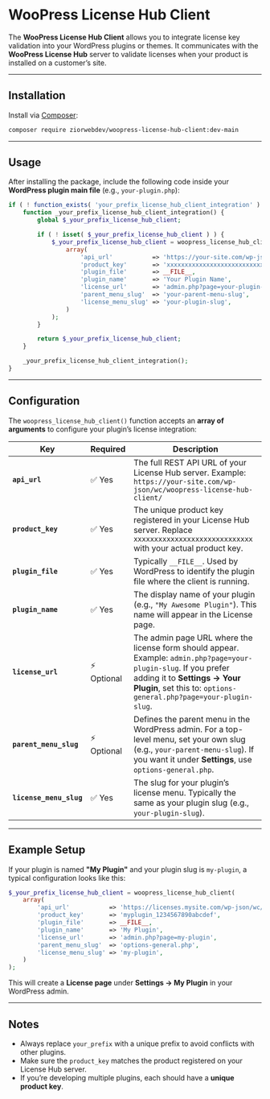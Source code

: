 # WooPress License Hub Client

The **WooPress License Hub Client** allows you to integrate license key validation into your WordPress plugins or themes. It communicates with the **WooPress License Hub** server to validate licenses when your product is installed on a customer’s site.

---

## Installation

Install via [Composer](https://getcomposer.org/):

```bash
composer require ziorwebdev/woopress-license-hub-client:dev-main
```

---

## Usage

After installing the package, include the following code inside your **WordPress plugin main file** (e.g., `your-plugin.php`):

```php
if ( ! function_exists( 'your_prefix_license_hub_client_integration' ) ) {
	function _your_prefix_license_hub_client_integration() {
		global $_your_prefix_license_hub_client;

		if ( ! isset( $_your_prefix_license_hub_client ) ) {
			$_your_prefix_license_hub_client = woopress_license_hub_client(
				array(
					'api_url'           => 'https://your-site.com/wp-json/wc/woopress-license-hub/',
					'product_key'       => 'xxxxxxxxxxxxxxxxxxxxxxxxxxxxx',
					'plugin_file'       => __FILE__,
					'plugin_name'       => 'Your Plugin Name',
					'license_url'       => 'admin.php?page=your-plugin-slug',
					'parent_menu_slug'  => 'your-parent-menu-slug',
					'license_menu_slug' => 'your-plugin-slug',
				)
			);
		}

		return $_your_prefix_license_hub_client;
	}

	_your_prefix_license_hub_client_integration();
}
```

---

## Configuration

The `woopress_license_hub_client()` function accepts an **array of arguments** to configure your plugin’s license integration:

| Key                  | Required | Description |
|-----------------------|----------|-------------|
| **`api_url`**         | ✅ Yes   | The full REST API URL of your License Hub server. Example: `https://your-site.com/wp-json/wc/woopress-license-hub-client/` |
| **`product_key`**     | ✅ Yes   | The unique product key registered in your License Hub server. Replace `xxxxxxxxxxxxxxxxxxxxxxxxxxxxx` with your actual product key. |
| **`plugin_file`**     | ✅ Yes   | Typically `__FILE__`. Used by WordPress to identify the plugin file where the client is running. |
| **`plugin_name`**     | ✅ Yes   | The display name of your plugin (e.g., `"My Awesome Plugin"`). This name will appear in the License page. |
| **`license_url`**     | ⚡ Optional | The admin page URL where the license form should appear. Example: `admin.php?page=your-plugin-slug`. If you prefer adding it to **Settings → Your Plugin**, set this to: `options-general.php?page=your-plugin-slug`. |
| **`parent_menu_slug`** | ⚡ Optional | Defines the parent menu in the WordPress admin. For a top-level menu, set your own slug (e.g., `your-parent-menu-slug`). If you want it under **Settings**, use `options-general.php`. |
| **`license_menu_slug`** | ✅ Yes   | The slug for your plugin’s license menu. Typically the same as your plugin slug (e.g., `your-plugin-slug`). |

---

## Example Setup

If your plugin is named **"My Plugin"** and your plugin slug is `my-plugin`, a typical configuration looks like this:

```php
$_your_prefix_license_hub_client = woopress_license_hub_client(
	array(
		'api_url'           => 'https://licenses.mysite.com/wp-json/wc/woopress-license-hub-client/',
		'product_key'       => 'myplugin_1234567890abcdef',
		'plugin_file'       => __FILE__,
		'plugin_name'       => 'My Plugin',
		'license_url'       => 'admin.php?page=my-plugin',
		'parent_menu_slug'  => 'options-general.php',
		'license_menu_slug' => 'my-plugin',
	)
);
```

This will create a **License page** under **Settings → My Plugin** in your WordPress admin.

---

## Notes

- Always replace `your_prefix` with a unique prefix to avoid conflicts with other plugins.  
- Make sure the `product_key` matches the product registered on your License Hub server.  
- If you’re developing multiple plugins, each should have a **unique product key**.  
